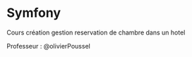 # Symfony  
Cours création gestion reservation de chambre dans un hotel  

Professeur :
@olivierPoussel